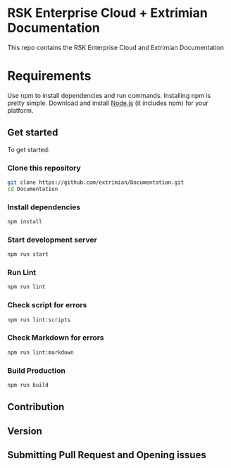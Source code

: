 # RSK Enterprise Cloud + Extrimian Documentation


This repo contains the RSK Enterprise Cloud and Extrimian Documentation


# Requirements

Use npm to install dependencies and run commands. Installing npm is pretty simple. Download and install [Node.js](https://nodejs.org/) (it includes npm) for your platform.

## Get started

To get started:

###  Clone this repository 

```bash
git clone https://github.com/extrimian/Documentation.git 
cd Documentation
```

### Install dependencies

```bash
npm install
```

### Start development server

```bash
npm run start
```

###  Run Lint

```bash
npm run lint
```

### Check script for errors

```bash
npm run lint:scripts
```

###  Check Markdown for errors

```bash
npm run lint:markdown
```

### Build Production

```bash
npm run build
```

## Contribution

## Version

## Submitting Pull Request and Opening issues






